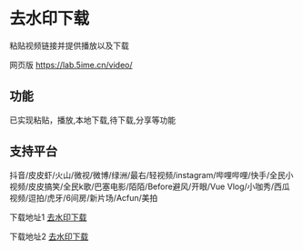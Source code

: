 
# 去水印下载

粘贴视频链接并提供播放以及下载

网页版
https://lab.5ime.cn/video/


## 功能

已实现粘贴，播放,本地下载,待下载,分享等功能

## 支持平台

抖音/皮皮虾/火山/微视/微博/绿洲/最右/轻视频/instagram/哔哩哔哩/快手/全民小视频/皮皮搞笑/全民k歌/巴塞电影/陌陌/Before避风/开眼/Vue Vlog/小咖秀/西瓜视频/逗拍/虎牙/6间房/新片场/Acfun/美拍

下载地址1 [去水印下载](https://github-do.panbaidu.cn//https://github.com/liuchuancong/parse_video/releases/download/1.0.6/app-release.apk "下载地址1")

下载地址2 [去水印下载](https://download.fastgit.org/liuchuancong/parse_video/releases/download/1.0.6/app-release.apk "下载地址2")


